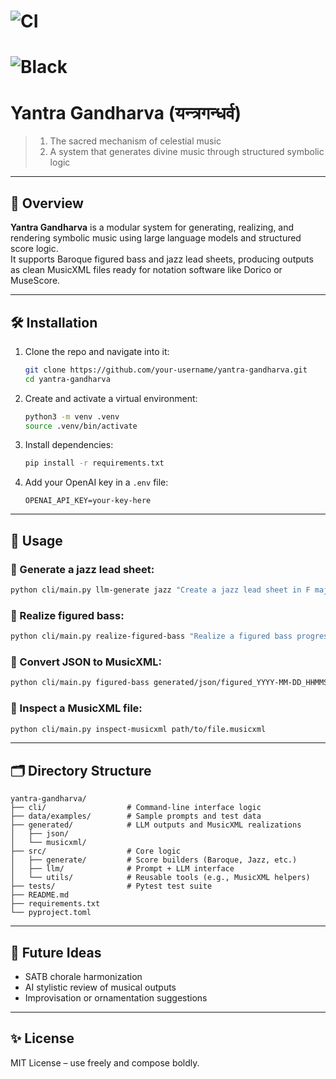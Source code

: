 # ![CI](https://github.com/your-username/yantra-gandharva/actions/workflows/ci.yaml/badge.svg)
# ![Black](https://img.shields.io/badge/code%20style-black-000000.svg)

# Yantra Gandharva (यन्त्रगन्धर्व)

> 1. The sacred mechanism of celestial music  
> 2. A system that generates divine music through structured symbolic logic

---

## 🎯 Overview

**Yantra Gandharva** is a modular system for generating, realizing, and rendering symbolic music using large language models and structured score logic.  
It supports Baroque figured bass and jazz lead sheets, producing outputs as clean MusicXML files ready for notation software like Dorico or MuseScore.

---

## 🛠 Installation

1. Clone the repo and navigate into it:
   ```bash
   git clone https://github.com/your-username/yantra-gandharva.git
   cd yantra-gandharva
   ```

2. Create and activate a virtual environment:
   ```bash
   python3 -m venv .venv
   source .venv/bin/activate
   ```

3. Install dependencies:
   ```bash
   pip install -r requirements.txt
   ```

4. Add your OpenAI key in a `.env` file:
   ```
   OPENAI_API_KEY=your-key-here
   ```

---

## 🚀 Usage

### 🎷 Generate a jazz lead sheet:
```bash
python cli/main.py llm-generate jazz "Create a jazz lead sheet in F major with a I-vi-ii-V progression"
```

### 🎼 Realize figured bass:
```bash
python cli/main.py realize-figured-bass "Realize a figured bass progression in D minor ending with a cadence"
```

### 💾 Convert JSON to MusicXML:
```bash
python cli/main.py figured-bass generated/json/figured_YYYY-MM-DD_HHMMSS.json
```

### 📄 Inspect a MusicXML file:
```bash
python cli/main.py inspect-musicxml path/to/file.musicxml
```

---

## 🗂 Directory Structure

```
yantra-gandharva/
├── cli/                  # Command-line interface logic
├── data/examples/        # Sample prompts and test data
├── generated/            # LLM outputs and MusicXML realizations
│   ├── json/
│   └── musicxml/
├── src/                  # Core logic
│   ├── generate/         # Score builders (Baroque, Jazz, etc.)
│   ├── llm/              # Prompt + LLM interface
│   └── utils/            # Reusable tools (e.g., MusicXML helpers)
├── tests/                # Pytest test suite
├── README.md
├── requirements.txt
└── pyproject.toml
```

---

## 🧠 Future Ideas

- SATB chorale harmonization
- AI stylistic review of musical outputs
- Improvisation or ornamentation suggestions

---

## ✨ License

MIT License – use freely and compose boldly.
